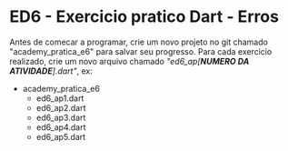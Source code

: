 # ED6 - Exercicio pratico Dart - Erros

Antes de comecar a programar, crie um novo projeto no git chamado "academy_pratica_e6" para salvar seu progresso. Para
cada exercicio realizado, crie um novo arquivo chamado _"ed6_ap[**NUMERO DA ATIVIDADE**].dart"_, ex:

- academy_pratica_e6
    - ed6_ap1.dart
    - ed6_ap2.dart
    - ed6_ap3.dart
    - ed6_ap4.dart
    - ed6_ap5.dart
